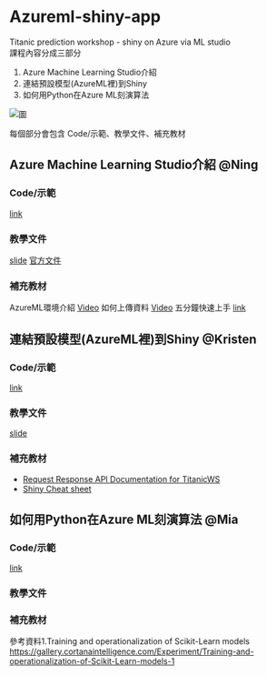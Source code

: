 # Azureml-shiny-app
Titanic prediction workshop - shiny on Azure via ML studio  
課程內容分成三部分
1. Azure Machine Learning Studio介紹
2. 連結預設模型(AzureML裡)到Shiny
3. 如何用Python在Azure ML刻演算法

![圖](https://www.evernote.com/l/ANzHJ9AEGuBJ76lgy3taL1uELsbMe353i28B/image.png)



每個部分會包含 Code/示範、教學文件、補充教材

## Azure Machine Learning Studio介紹 @Ning  
### Code/示範
[link](https://gallery.cortanaintelligence.com/Experiment/AzureMLPredictModelforteaching)

### 教學文件 
[slide](https://www.slideshare.net/secret/zUakvy1Om1mfLW)
[官方文件](https://docs.microsoft.com/en-us/azure/machine-learning/studio/what-is-ml-studio)

### 補充教材
AzureML環境介紹 [Video](https://www.facebook.com/chiehningchen/videos/10154231877932471/)
如何上傳資料 [Video](https://www.facebook.com/chiehningchen/videos/10154322903962471/)
五分鐘快速上手 [link](https://docs.microsoft.com/en-us/azure/machine-learning/preview/)


## 連結預設模型(AzureML裡)到Shiny @Kristen
### Code/示範
[link](https://github.com/rladiestaipei/Azureml-shiny-app/)

### 教學文件 
[slide](https://www.slideshare.net/HsinYuChan1/shiny-on-azure)

### 補充教材
+ [Request Response API Documentation for TitanicWS](https://studio.azureml.net/apihelp/workspaces/852a506a05ab41868939caa8f97d3a57/webservices/cc53c7743e5b4abbbeb417fa807c4fbc/endpoints/c052c781636540b4a2530c5b753cb947/score#sampleCode)
+ [Shiny Cheat sheet](https://shiny.rstudio.com/articles/cheatsheet.html)

## 如何用Python在Azure ML刻演算法 @Mia

### Code/示範
[link](https://github.com/rladiestaipei/Azureml-shiny-app/tree/master/python)
### 教學文件 

### 補充教材
參考資料1.Training and operationalization of Scikit-Learn models
https://gallery.cortanaintelligence.com/Experiment/Training-and-operationalization-of-Scikit-Learn-models-1


